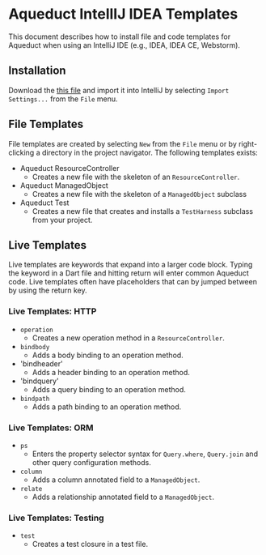 # Aqueduct IntellIJ IDEA Templates

This document describes how to install file and code templates for Aqueduct when using an IntelliJ IDE (e.g., IDEA, IDEA CE, Webstorm).

## Installation

Download the [this file](../files/settings.jar) and import it into IntelliJ by selecting `Import Settings...` from the `File` menu.

## File Templates

File templates are created by selecting `New` from the `File` menu or by right-clicking a directory in the project navigator. The following templates exists:

- Aqueduct ResourceController
    - Creates a new file with the skeleton of an `ResourceController`.
- Aqueduct ManagedObject
    - Creates a new file with the skeleton of a `ManagedObject` subclass
- Aqueduct Test
    - Creates a new file that creates and installs a `TestHarness` subclass from your project.

## Live Templates

Live templates are keywords that expand into a larger code block. Typing the keyword in a Dart file and hitting return will enter common Aqueduct code. Live templates often have placeholders that can by jumped between by using the return key.

### Live Templates: HTTP

- `operation`
  - Creates a new operation method in a `ResourceController`.
- `bindbody`
  - Adds a body binding to an operation method.
- 'bindheader'  
  - Adds a header binding to an operation method.
- 'bindquery'
  - Adds a query binding to an operation method.
- `bindpath`
  - Adds a path binding to an operation method.

### Live Templates: ORM

- `ps`
  - Enters the property selector syntax for `Query.where`, `Query.join` and other query configuration methods.
- `column`
  - Adds a column annotated field to a `ManagedObject`.
- `relate`
  - Adds a relationship annotated field to a `ManagedObject`.

### Live Templates: Testing

- `test`
  - Creates a test closure in a test file.
